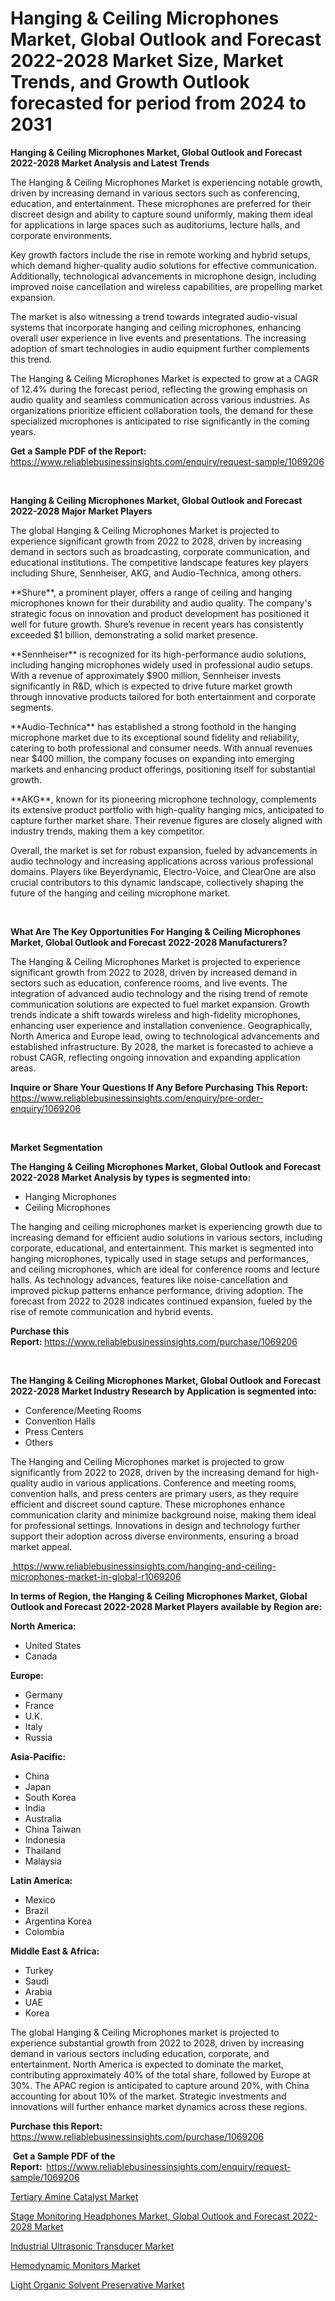 <p><h1>Hanging & Ceiling Microphones Market, Global Outlook and Forecast 2022-2028 Market Size, Market Trends, and Growth Outlook forecasted for period from 2024 to 2031</h1></p><p><strong>Hanging & Ceiling Microphones Market, Global Outlook and Forecast 2022-2028 Market Analysis and Latest Trends</strong></p>
<p><p>The Hanging & Ceiling Microphones Market is experiencing notable growth, driven by increasing demand in various sectors such as conferencing, education, and entertainment. These microphones are preferred for their discreet design and ability to capture sound uniformly, making them ideal for applications in large spaces such as auditoriums, lecture halls, and corporate environments. </p><p>Key growth factors include the rise in remote working and hybrid setups, which demand higher-quality audio solutions for effective communication. Additionally, technological advancements in microphone design, including improved noise cancellation and wireless capabilities, are propelling market expansion. </p><p>The market is also witnessing a trend towards integrated audio-visual systems that incorporate hanging and ceiling microphones, enhancing overall user experience in live events and presentations. The increasing adoption of smart technologies in audio equipment further complements this trend. </p><p>The Hanging & Ceiling Microphones Market is expected to grow at a CAGR of 12.4% during the forecast period, reflecting the growing emphasis on audio quality and seamless communication across various industries. As organizations prioritize efficient collaboration tools, the demand for these specialized microphones is anticipated to rise significantly in the coming years.</p></p>
<p><strong>Get a Sample PDF of the Report:&nbsp;</strong> <a href="https://www.reliablebusinessinsights.com/enquiry/request-sample/1069206">https://www.reliablebusinessinsights.com/enquiry/request-sample/1069206</a></p>
<p>&nbsp;</p>
<p><strong>Hanging & Ceiling Microphones Market, Global Outlook and Forecast 2022-2028 Major Market Players</strong></p>
<p><p>The global Hanging & Ceiling Microphones Market is projected to experience significant growth from 2022 to 2028, driven by increasing demand in sectors such as broadcasting, corporate communication, and educational institutions. The competitive landscape features key players including Shure, Sennheiser, AKG, and Audio-Technica, among others.</p><p>**Shure**, a prominent player, offers a range of ceiling and hanging microphones known for their durability and audio quality. The company's strategic focus on innovation and product development has positioned it well for future growth. Shure’s revenue in recent years has consistently exceeded $1 billion, demonstrating a solid market presence.</p><p>**Sennheiser** is recognized for its high-performance audio solutions, including hanging microphones widely used in professional audio setups. With a revenue of approximately $900 million, Sennheiser invests significantly in R&D, which is expected to drive future market growth through innovative products tailored for both entertainment and corporate segments.</p><p>**Audio-Technica** has established a strong foothold in the hanging microphone market due to its exceptional sound fidelity and reliability, catering to both professional and consumer needs. With annual revenues near $400 million, the company focuses on expanding into emerging markets and enhancing product offerings, positioning itself for substantial growth.</p><p>**AKG**, known for its pioneering microphone technology, complements its extensive product portfolio with high-quality hanging mics, anticipated to capture further market share. Their revenue figures are closely aligned with industry trends, making them a key competitor.</p><p>Overall, the market is set for robust expansion, fueled by advancements in audio technology and increasing applications across various professional domains. Players like Beyerdynamic, Electro-Voice, and ClearOne are also crucial contributors to this dynamic landscape, collectively shaping the future of the hanging and ceiling microphone market.</p></p>
<p>&nbsp;</p>
<p><strong>What Are The Key Opportunities For Hanging & Ceiling Microphones Market, Global Outlook and Forecast 2022-2028 Manufacturers?</strong></p>
<p><p>The Hanging & Ceiling Microphones Market is projected to experience significant growth from 2022 to 2028, driven by increased demand in sectors such as education, conference rooms, and live events. The integration of advanced audio technology and the rising trend of remote communication solutions are expected to fuel market expansion. Growth trends indicate a shift towards wireless and high-fidelity microphones, enhancing user experience and installation convenience. Geographically, North America and Europe lead, owing to technological advancements and established infrastructure. By 2028, the market is forecasted to achieve a robust CAGR, reflecting ongoing innovation and expanding application areas.</p></p>
<p><strong>Inquire or Share Your Questions If Any Before Purchasing This Report:</strong> <a href="https://www.reliablebusinessinsights.com/enquiry/pre-order-enquiry/1069206">https://www.reliablebusinessinsights.com/enquiry/pre-order-enquiry/1069206</a></p>
<p>&nbsp;</p>
<p><strong>Market Segmentation</strong></p>
<p><strong>The Hanging & Ceiling Microphones Market, Global Outlook and Forecast 2022-2028 Market Analysis by types is segmented into:</strong></p>
<p><ul><li>Hanging Microphones</li><li>Ceiling Microphones</li></ul></p>
<p><p>The hanging and ceiling microphones market is experiencing growth due to increasing demand for efficient audio solutions in various sectors, including corporate, educational, and entertainment. This market is segmented into hanging microphones, typically used in stage setups and performances, and ceiling microphones, which are ideal for conference rooms and lecture halls. As technology advances, features like noise-cancellation and improved pickup patterns enhance performance, driving adoption. The forecast from 2022 to 2028 indicates continued expansion, fueled by the rise of remote communication and hybrid events.</p></p>
<p><strong>Purchase this Report:&nbsp;</strong><a href="https://www.reliablebusinessinsights.com/purchase/1069206">https://www.reliablebusinessinsights.com/purchase/1069206</a></p>
<p>&nbsp;</p>
<p><strong>The Hanging & Ceiling Microphones Market, Global Outlook and Forecast 2022-2028 Market Industry Research by Application is segmented into:</strong></p>
<p><ul><li>Conference/Meeting Rooms</li><li>Convention Halls</li><li>Press Centers</li><li>Others</li></ul></p>
<p><p>The Hanging and Ceiling Microphones market is projected to grow significantly from 2022 to 2028, driven by the increasing demand for high-quality audio in various applications. Conference and meeting rooms, convention halls, and press centers are primary users, as they require efficient and discreet sound capture. These microphones enhance communication clarity and minimize background noise, making them ideal for professional settings. Innovations in design and technology further support their adoption across diverse environments, ensuring a broad market appeal.</p></p>
<p><a href="https://www.reliablebusinessinsights.com/hanging-and-ceiling-microphones-market-in-global-r1069206">&nbsp;https://www.reliablebusinessinsights.com/hanging-and-ceiling-microphones-market-in-global-r1069206</a></p>
<p><strong>In terms of Region, the Hanging & Ceiling Microphones Market, Global Outlook and Forecast 2022-2028 Market Players available by Region are:</strong></p>
<p>
    <p> <strong> North America: </strong>
        <ul>
            <li>United States</li>
            <li>Canada</li>
        </ul>
        </p> 
    <p> <strong> Europe: </strong>
        <ul>
            <li>Germany</li>
            <li>France</li>
            <li>U.K.</li>
            <li>Italy</li>
            <li>Russia</li>
        </ul>
        </p> 
    <p> <strong> Asia-Pacific: </strong>
        <ul>
            <li>China</li>
            <li>Japan</li>
            <li>South Korea</li>
            <li>India</li>
            <li>Australia</li>
            <li>China Taiwan</li>
            <li>Indonesia</li>
            <li>Thailand</li>
            <li>Malaysia</li>
        </ul>
        </p> 
    <p> <strong> Latin America: </strong>
        <ul>
            <li>Mexico</li>
            <li>Brazil</li>
            <li>Argentina Korea</li>
            <li>Colombia</li>
        </ul>
        </p> 
    <p> <strong> Middle East & Africa: </strong>
        <ul>
            <li>Turkey</li>
            <li>Saudi</li>
            <li>Arabia</li>
            <li>UAE</li>
            <li>Korea</li>
        </ul>
    </p>
    </p>
<p><p>The global Hanging & Ceiling Microphones market is projected to experience substantial growth from 2022 to 2028, driven by increasing demand in various sectors including education, corporate, and entertainment. North America is expected to dominate the market, contributing approximately 40% of the total share, followed by Europe at 30%. The APAC region is anticipated to capture around 20%, with China accounting for about 10% of the market. Strategic investments and innovations will further enhance market dynamics across these regions.</p></p>
<p><strong>Purchase this Report: </strong><a href="https://www.reliablebusinessinsights.com/purchase/1069206">https://www.reliablebusinessinsights.com/purchase/1069206</a></p>
<p>&nbsp;<strong>Get a Sample PDF of the Report:&nbsp;&nbsp;</strong><a href="https://www.reliablebusinessinsights.com/enquiry/request-sample/1069206">https://www.reliablebusinessinsights.com/enquiry/request-sample/1069206</a></p>
<p><strong></strong></p>
<p><p><a href="https://issuu.com/reportprime-2/docs/tertiary-amine-catalyst-market-size_ec091b576646fd">Tertiary Amine Catalyst Market</a></p><p><a href="https://github.com/GRUBBSCHARLES/Market-Research-Report-List-1/blob/main/stage-monitoring-headphones-market-global-outlook-and-forecast-2022-2028-market.md">Stage Monitoring Headphones Market, Global Outlook and Forecast 2022-2028 Market</a></p><p><a href="https://medium.com/@krisulserrw/the-industrial-ultrasonic-transducer-market-has-witnessed-significant-growth-in-recent-years-and-22962b6d0142">Industrial Ultrasonic Transducer Market</a></p><p><a href="https://www.linkedin.com/pulse/global-hemodynamic-monitors-market-trends-innovations-9j9ee?trackingId=sf4AQ6WrRty%2BV%2BdMzycTfw%3D%3D">Hemodynamic Monitors Market</a></p><p><a href="https://issuu.com/reportprime-2/docs/light-organic-solvent-preservative-_d65785b62fa50a">Light Organic Solvent Preservative Market</a></p></p>